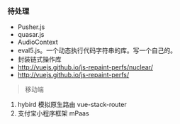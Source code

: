 ### 待处理

-   Pusher.js
-   quasar.js
-   AudioContext
-   eval5.js。一个动态执行代码字符串的库。写一个自己的。
-   封装链式操作库
-   http://vuejs.github.io/js-repaint-perfs/nuclear/
-   http://vuejs.github.io/js-repaint-perfs/

> 移动端

1. hybird 模拟原生路由 vue-stack-router
2. 支付宝小程序框架 mPaas
